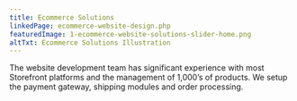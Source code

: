```yaml
---
title: Ecommerce Solutions
linkedPage: ecommerce-website-design.php
featuredImage: 1-ecommerce-website-solutions-slider-home.png
altTxt: Ecommerce Solutions Illustration
---
```


The website development team has significant experience with most Storefront platforms and the management of 1,000’s of products. We setup the payment gateway, shipping modules and order processing.
